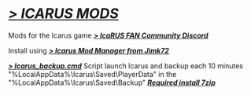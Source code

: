 # ***[> ICARUS MODS](https://discord.gg/k8EJb3gpeM)***
Mods for the Icarus game ***[> IcaRUS FAN Community Discord](https://discord.gg/62Kd7nh8VV)***

Install using ***[> Icarus Mod Manager from Jimk72](https://github.com/Jimk72/Icarus_Software)***

***[> Icarus_backup.cmd](https://github.com/Draguarius/ICARUS_MODS/raw/main/Icarus_backup.cmd)***
Script launch Icarus and backup each 10 minutes "%LocalAppData%\Icarus\Saved\PlayerData\" in the "%LocalAppData%\Icarus\Saved\Backup\"
***[Required install 7zip](https://www.7-zip.org/)***
